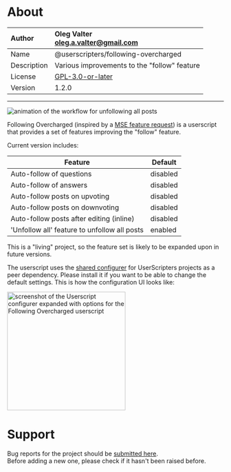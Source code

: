 
# About

| Author       | Oleg Valter<br>[oleg.a.valter@gmail.com](mailto:oleg.a.valter@gmail.com) |
| :----------- | :----------------------- |
| Name | @userscripters/following-overcharged |
| Description | Various improvements to the "follow" feature |
| License | [GPL-3.0-or-later](https://spdx.org/licenses/GPL-3.0-or-later) |
| Version | 1.2.0 |

---

![animation of the workflow for unfollowing all posts](https://i.stack.imgur.com/j3D6c.gif)

Following Overcharged (inspired by a [MSE feature request](https://meta.stackexchange.com/q/378980/786798)) is a userscript that provides a set of features improving the "follow" feature.

Current version includes:

| Feature                                        | Default  |
| ---------------------------------------------- | -------- |
| Auto-follow of questions                       | disabled |
| Auto-follow of answers                         | disabled |
| Auto-follow posts on upvoting                  | disabled |
| Auto-follow posts on downvoting                | disabled |
| Auto-follow posts after editing (inline)       | disabled |
| 'Unfollow all' feature to unfollow all posts   | enabled  |

This is a "living" project, so the feature set is likely to be expanded upon in future versions.

The userscript uses the [shared configurer](https://stackapps.com/q/9403/78873) for UserScripters projects as a peer dependency.
Please install it if you want to be able to change the default settings.
This is how the configuration UI looks like:

<img src="https://i.stack.imgur.com/9Q9yA.png" width="275" alt="screenshot of the Userscript configurer expanded with options for the Following Overcharged userscript" />


# Support

Bug reports for the project should be [submitted here](https://github.com/userscripters/following-overcharged/issues).
<br>Before adding a new one, please check if it hasn't been raised before.
  